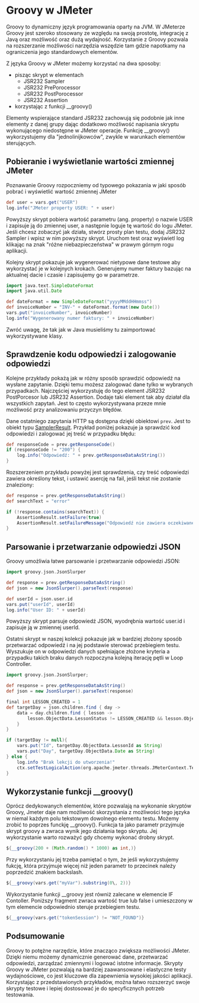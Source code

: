 # Groovy w JMeter
Groovy to dynamiczny język programowania oparty na JVM. W JMeterze Groovy jest szeroko stosowany ze względu na swoją prostotę, integrację z Javą oraz możliwość oraz dużą wydajność. Korzystanie z Groovy pozwala na rozszerzanie możliwości narzędzia wszędzie tam gdzie napotkamy na ograniczenia jego standardowych elementów.

Z języka Groovy w JMeter możemy korzystać na dwa sposoby:
- pisząc skrypt w elementach
  - JSR232 Sampler
  - JSR232 PrePorocessor
  - JSR232 PostPorocessor
  - JSR232 Assertion
- korzystając z funkcji __groovy()

Elementy wspierające standard JSR232 zachowują się podobnie jak inne elementy z danej grupy dając dodatkowo możliwość napisania skryptu wykonującego niedostępne w JMeter operacje. Funkcję __groovy() wykorzystujemy dla  "jednolinijkowców", zwykle w warunkach elementów sterujących. 

##  Pobieranie i wyświetlanie wartości zmiennej JMeter
Poznawanie Groovy rozpoczniemy od typowego pokazania w jaki sposób pobrać i wyświetlić wartość zmiennej JMeter

```groovy
def user = vars.get("USER")
log.info("JMeter property USER: " + user)
```
Powyższy skrypt pobiera wartość parametru (ang. property) o nazwie USER i zapisuje ją do zmiennej user, a następnie loguje tę wartość do logu JMeter.
Jeśli chcesz zobaczyć jak działa, stwórz prosty plan testu, dodaj JSR232 Sampler i wpisz w nim powyższy skrypt. Uruchom test oraz wyświetl log klikając na znak "różne niebazpieczeństwa" w prawym górnym rogu aplikacji.

Kolejny skrypt pokazuje jak wygenerować nietypowe dane testowe aby wykorzystać je w kolejnych krokach. Generujemy numer faktury bazując na aktualnej dacie i czasie i zapisujemy go w parametrze.

```groovy
import java.text.SimpleDateFormat
import java.util.Date

def dateFormat = new SimpleDateFormat("yyyyMMddHHmmss")
def invoiceNumber = "INV-" + dateFormat.format(new Date())
vars.put("invoiceNumber", invoiceNumber)
log.info("Wygenerowany numer faktury: " + invoiceNumber)
```
Zwróć uwagę, że tak jak w Java musieliśmy tu zaimportować wykorzystywane klasy.

## Sprawdzenie kodu odpowiedzi i zalogowanie odpowiedzi
Kolejne przykłady pokażą jak w różny sposób sprawdzić odpowiedź na wysłane zapytanie. Dzięki temu możesz zalogować dane tylko w wybranych przypadkach. Najczęściej wykorzystuję do tego element JSR232 PostPorcesor lub JSR232 Assertion. Dodaje taki element tak aby działał dla wszystkich zapytań. Jest to często wykorzystywana przeze mnie możliwość przy analizowaniu przyczyn błędów.

Dane ostatniego zapytania HTTP są dostępna dzięki obiektowi `prev`. Jest to obiekt typu [SamplerResult](https://jmeter.apache.org/api/org/apache/jmeter/samplers/SampleResult.html). Przykład poniżej pokazuje ja sprawdzić kod odpowiedzi i zalogować jej treść w przypadku błędu:

```groovy
def responseCode = prev.getResponseCode()
if (responseCode != "200") {
    log.info("Odpowiedź: " + prev.getResponseDataAsString())
} 
```
Rozszerzeniem przykładu powyżej jest sprawdzenia, czy treść odpowiedzi zawiera określony tekst, i ustawić asercję na fail, jeśli tekst nie zostanie znaleziony:

```groovy
def response = prev.getResponseDataAsString()
def searchText = "error"

if (!response.contains(searchText)) {
    AssertionResult.setFailure(true)
    AssertionResult.setFailureMessage("Odpowiedź nie zawiera oczekiwanego tekstu: " + searchText)
}
```

## Parsowanie i przetwarzanie odpowiedzi JSON
Groovy umożliwia łatwe parsowanie i przetwarzanie odpowiedzi JSON:

```groovy
import groovy.json.JsonSlurper

def response = prev.getResponseDataAsString()
def json = new JsonSlurper().parseText(response)

def userId = json.user.id
vars.put("userId", userId)
log.info("User ID: " + userId)
```
Powyższy skrypt parsuje odpowiedź JSON, wyodrębnia wartość user.id i zapisuje ją w zmiennej userId.

Ostatni skrypt w naszej kolekcji pokazuje jak w bardziej złożony sposób przetwarzać odpowiedź i na jej podstawie sterować przebiegiem testu. Wyszukuje on w odpowiedzi danych spełniające złożone kryteria a przypadku takich braku danych rozpoczyna kolejną iterację pętli w Loop Controller.  

```groovy
import groovy.json.JsonSlurper;

def response = prev.getResponseDataAsString()
def json = new JsonSlurper().parseText(response)

final int LESSON_CREATED = 1
def targetDay = json.children.find { day ->
    data = day.children.find { lesson ->
        lesson.ObjectData.LessonStatus != LESSON_CREATED && lesson.ObjectData.LessonId < 15
    }
}

if (targetDay != null){
	vars.put("Id", targetDay.ObjectData.LessonId as String)
	vars.put("Day", targetDay.ObjectData.Date as String)
} else {
	log.info "Brak lekcji do utworzenia!"
	ctx.setTestLogicalAction(org.apache.jmeter.threads.JMeterContext.TestLogicalAction.START_NEXT_ITERATION_OF_CURRENT_LOOP)
}
```

## Wykorzystanie funkcji __groovy()
Oprócz dedykowanych elementów, które pozwalają na wykonanie skryptów Groovy, Jmeter daje nam możliwość skorzystania z możliwości tego języka w niemal każdym polu tekstowym dowolnego elementu testu. Możemy zrobić to poprzes funckję __groovy(). Funkcja ta jako parametr przyjmuje skrypt groovy a zwraca wynik jego działania tego skryptu. Jej wykorzystanie warto rozważyć gdy chcemy wykonać drobny skrypt.

```groovy
${__groovy(200 + (Math.random() * 1000) as int,)}
```
Przy wykorzystaniu jej trzeba pamiętać o tym, że jeśli wykorzystujemy fukcję, która przyjmuje więcej niż jeden parametr to przecinek należy poprzedzić znakiem backslash.

```groovy
${__groovy(vars.get("myVar").substring(0\, 2))}
```

Wykorzystanie funkcji __groovy jest równiż zalecane w elemencie IF Contoller. Poniższy fragment zwraca wartość true lub false i umieszczony w tym elemencie odpowiednio steruje przebiegiem testu.

```groovy
${__groovy(vars.get("tokenSession") != "NOT_FOUND")}
```
## Podsumowanie
Groovy to potężne narzędzie, które znacząco zwiększa możliwości JMeter. Dzięki niemu możemy dynamicznie generować dane, przetwarzać odpowiedzi, zarządzać zmiennymi i logować istotne informacje. Skrypty Groovy w JMeter pozwalają na bardziej zaawansowane i elastyczne testy wydajnościowe, co jest kluczowe dla zapewnienia wysokiej jakości aplikacji. Korzystając z przedstawionych przykładów, można łatwo rozszerzyć swoje skrypty testowe i lepiej dostosować je do specyficznych potrzeb testowania.
